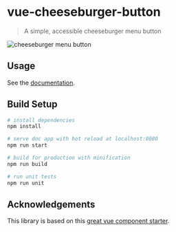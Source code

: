 # vue-cheeseburger-button

> A simple, accessible cheeseburger menu button

![cheeseburger menu button](http://g.recordit.co/6fJxTJVGXU.gif)

## Usage

See the [documentation](https://mhgbrown.github.io/vue-cheeseburger-button/dist/).

## Build Setup

``` bash
# install dependencies
npm install

# serve doc app with hot reload at localhost:8080
npm run start

# build for production with minification
npm run build

# run unit tests
npm run unit
```

## Acknowledgements

This library is based on this [great vue component starter](https://github.com/wuruoyun/vue-component-lib-starter).
